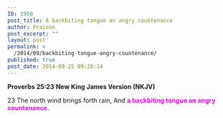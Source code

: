 ```yaml
---
ID: 1950
post_title: A backbiting tongue an angry countenance
author: Praison
post_excerpt: ""
layout: post
permalink: >
  /2014/09/backbiting-tongue-angry-countenance/
published: true
post_date: 2014-09-25 09:28:14
---
```

<strong>Proverbs 25:23</strong>
<strong> New King James Version (NKJV)</strong>

23 The north wind brings forth rain,
And <span style="color: #ff00ff;"><strong>a backbiting tongue an angry countenance</strong></span>.